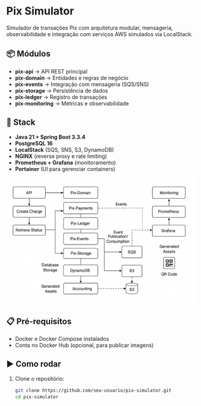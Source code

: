 # Pix Simulator

Simulador de transações Pix com arquitetura modular, mensageria, observabilidade e integração com serviços AWS simulados via LocalStack.

## 📦 Módulos

- **pix-api** → API REST principal
- **pix-domain** → Entidades e regras de negócio
- **pix-events** → Integração com mensageria (SQS/SNS)
- **pix-storage** → Persistência de dados
- **pix-ledger** → Registro de transações
- **pix-monitoring** → Métricas e observabilidade

## 🚀 Stack

- **Java 21 + Spring Boot 3.3.4**
- **PostgreSQL 16**
- **LocalStack** (SQS, SNS, S3, DynamoDB)
- **NGINX** (reverse proxy e rate limiting)
- **Prometheus + Grafana** (monitoramento)
- **Portainer** (UI para gerenciar containers)


![Arquitetura do Sistema](docs/desenho_solucao.png)




## 📋 Pré-requisitos

- Docker e Docker Compose instalados
- Conta no Docker Hub (opcional, para publicar imagens)

## ▶️ Como rodar

1. Clone o repositório:
   ```bash
   git clone https://github.com/seu-usuario/pix-simulator.git
   cd pix-simulator
